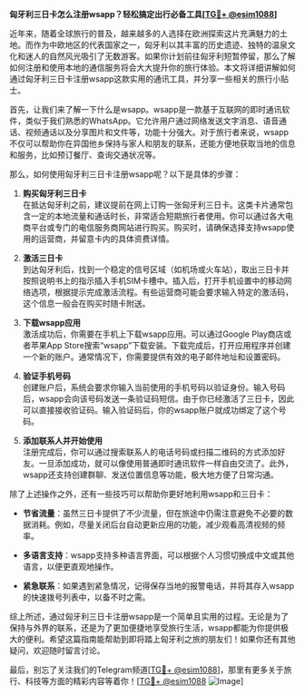 **匈牙利三日卡怎么注册wsapp？轻松搞定出行必备工具[[TG💪+ @esim1088](https://t.me/s/esim1088)]**

近年来，随着全球旅行的普及，越来越多的人选择在欧洲探索这片充满魅力的土地。而作为中欧地区的代表国家之一，匈牙利以其丰富的历史遗迹、独特的温泉文化和迷人的自然风光吸引了无数游客。如果你计划前往匈牙利短暂停留，那么了解如何注册和使用本地的通信服务将会大大提升你的旅行体验。本文将详细讲解如何通过匈牙利三日卡注册wsapp这款实用的通讯工具，并分享一些相关的旅行小贴士。

首先，让我们来了解一下什么是wsapp。wsapp是一款基于互联网的即时通讯软件，类似于我们熟悉的WhatsApp。它允许用户通过网络发送文字消息、语音通话、视频通话以及分享图片和文件等，功能十分强大。对于旅行者来说，wsapp不仅可以帮助你在异国他乡保持与家人和朋友的联系，还能方便地获取当地的信息和服务，比如预订餐厅、查询交通状况等。

那么，如何使用匈牙利三日卡注册wsapp呢？以下是具体的步骤：

1. **购买匈牙利三日卡**  
   在抵达匈牙利之前，建议提前在网上订购一张匈牙利三日卡。这类卡片通常包含一定的本地流量和通话时长，非常适合短期旅行者使用。你可以通过各大电商平台或专门的电信服务商网站进行购买。购买时，请确保选择支持wsapp使用的运营商，并留意卡内的具体资费详情。

2. **激活三日卡**  
   到达匈牙利后，找到一个稳定的信号区域（如机场或火车站），取出三日卡并按照说明书上的指示插入手机SIM卡槽中。插入后，打开手机设置中的移动网络选项，根据提示完成激活流程。有些运营商可能会要求输入特定的激活码，这个信息一般会在购买时随卡附送。

3. **下载wsapp应用**  
   激活成功后，你需要在手机上下载wsapp应用。可以通过Google Play商店或者苹果App Store搜索“wsapp”下载安装。下载完成后，打开应用程序并创建一个新的账户。通常情况下，你需要提供有效的电子邮件地址和设置密码。

4. **验证手机号码**  
   创建账户后，系统会要求你输入当前使用的手机号码以验证身份。输入号码后，wsapp会向该号码发送一条验证码短信。由于你已经激活了三日卡，因此可以直接接收验证码。输入验证码后，你的wsapp账户就成功绑定了这个号码。

5. **添加联系人并开始使用**  
   注册完成后，你可以通过搜索联系人的电话号码或扫描二维码的方式添加好友。一旦添加成功，就可以像使用普通即时通讯软件一样自由交流了。此外，wsapp还支持创建群聊、发送位置信息等功能，极大地方便了日常沟通。

除了上述操作之外，还有一些技巧可以帮助你更好地利用wsapp和三日卡：

- **节省流量**：虽然三日卡提供了不少流量，但在旅途中仍需注意避免不必要的数据消耗。例如，尽量关闭后台自动更新应用的功能，减少观看高清视频的频率。
  
- **多语言支持**：wsapp支持多种语言界面，可以根据个人习惯切换成中文或其他语言，以便更直观地操作。

- **紧急联系**：如果遇到紧急情况，记得保存当地的报警电话，并将其存入wsapp的快速拨号列表中，以备不时之需。

综上所述，通过匈牙利三日卡注册wsapp是一个简单且实用的过程。无论是为了保持与外界的联系，还是为了更加便捷地享受旅行生活，wsapp都能为你提供极大的便利。希望这篇指南能帮助到即将踏上匈牙利之旅的朋友们！如果你还有其他疑问，欢迎随时留言讨论。

最后，别忘了关注我们的Telegram频道[[TG💪+ @esim1088](https://t.me/s/esim1088)]，那里有更多关于旅行、科技等方面的精彩内容等着你！[[TG💪+ @esim1088](https://t.me/s/esim1088) ![Image](https://i.postimg.cc/4NQfJmqS/Snipaste-2025-05-13-00-14-12.png)]